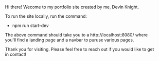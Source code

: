 Hi there! Wecome to my portfolio site created by me, Devin Knight.

To run the site locally, run the command:

- npm run start-dev

The above command should take you to a http://localhost:8080/ where you'll find a landing page and a navbar to puruse various pages.

Thank you for visiting. Please feel free to reach out if you would like to get in contact!
